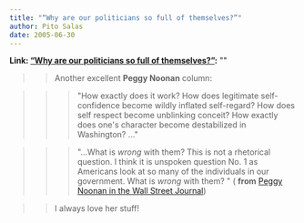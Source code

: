 ```yaml
---
title: "“Why are our politicians so full of themselves?”"
author: Pito Salas
date: 2005-06-30
---
```


**Link: [“Why are our politicians so full of themselves?”](None):** ""


>>

>> Another excellent **Peggy Noonan** column:

>>

>>> "How exactly does it work? How does legitimate self-confidence become
wildly inflated self-regard? How does self respect become unblinking conceit?
How exactly does one's character become destabilized in Washington? …"

>>>

>>> "…What is _wrong_ with them? This is not a rhetorical question. I think it
is unspoken question No. 1 as Americans look at so many of the individuals in
our government. What is _wrong_ with them? " ( **from** [Peggy Noonan in the
Wall Street
Journal](<http://www.opinionjournal.com/columnists/pnoonan/?id=110006884>))

>>

>> I always love her stuff!


